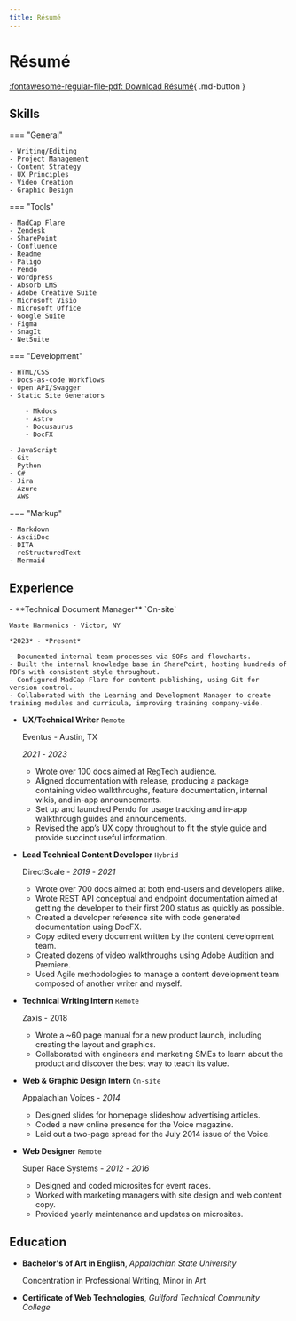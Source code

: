 ```yaml
---
title: Résumé
---
```


# Résumé

[:fontawesome-regular-file-pdf: Download Résumé](/docs/assets/pdfs/JaredPeeler_Resume_2024.pdf){ .md-button }

## Skills

=== "General"

    - Writing/Editing
    - Project Management
    - Content Strategy
    - UX Principles
    - Video Creation
    - Graphic Design

=== "Tools"

    - MadCap Flare
    - Zendesk
    - SharePoint
    - Confluence
    - Readme
    - Paligo
    - Pendo
    - Wordpress
    - Absorb LMS
    - Adobe Creative Suite
    - Microsoft Visio
    - Microsoft Office
    - Google Suite
    - Figma
    - SnagIt
    - NetSuite

=== "Development"

    - HTML/CSS
    - Docs-as-code Workflows
    - Open API/Swagger
    - Static Site Generators

        - Mkdocs
        - Astro
        - Docusaurus
        - DocFX
        
    - JavaScript
    - Git
    - Python
    - C#
    - Jira
    - Azure
    - AWS

=== "Markup"

    - Markdown
    - AsciiDoc
    - DITA
    - reStructuredText
    - Mermaid

## Experience

<div class="sessions" markdown>
- **Technical Document Manager** `On-site`

    Waste Harmonics - Victor, NY
    
    *2023* - *Present*

    - Documented internal team processes via SOPs and flowcharts.
    - Built the internal knowledge base in SharePoint, hosting hundreds of PDFs with consistent style throughout.
    - Configured MadCap Flare for content publishing, using Git for version control.
    - Collaborated with the Learning and Development Manager to create training modules and curricula, improving training company-wide.

- **UX/Technical Writer** `Remote`

    Eventus - Austin, TX
    
    *2021* - *2023*

    - Wrote over 100 docs aimed at RegTech audience.
    - Aligned documentation with release, producing a package containing video walkthroughs, feature documentation, internal wikis, and in-app announcements.
    - Set up and launched Pendo for usage tracking and in-app walkthrough guides and announcements.
    - Revised the app’s UX copy throughout to fit the style guide and provide succinct useful information.

- **Lead Technical Content Developer** `Hybrid`

    DirectScale - *2019* - *2021*

    - Wrote over 700 docs aimed at both end-users and developers alike.
    - Wrote REST API conceptual and endpoint documentation aimed at getting the developer to their first 200 status as quickly as possible.
    - Created a developer reference site with code generated documentation using DocFX.
    - Copy edited every document written by the content development team.
    - Created dozens of video walkthroughs using Adobe Audition and Premiere.
    - Used Agile methodologies to manage a content development team composed of another writer and myself.

- **Technical Writing Intern** `Remote`

    Zaxis - 2018

    - Wrote a ~60 page manual for a new product launch, including creating the layout and graphics.
    - Collaborated with engineers and marketing SMEs to learn about the product and discover the best way to teach its value.

- **Web & Graphic Design Intern** `On-site`

    Appalachian Voices - *2014*

    - Designed slides for homepage slideshow advertising articles.
    - Coded a new online presence for the Voice magazine.
    - Laid out a two-page spread for the July 2014 issue of the Voice.

- **Web Designer** `Remote`

    Super Race Systems - *2012* - *2016*

    - Designed and coded microsites for event races.
    - Worked with marketing managers with site design and web content copy.
    - Provided yearly maintenance and updates on microsites.

</div>

## Education

<div class="sessions" markdown>

- **Bachelor's of Art in English**, *Appalachian State University*

    Concentration in Professional Writing, Minor in Art

- **Certificate of Web Technologies**, *Guilford Technical Community College*

</div>